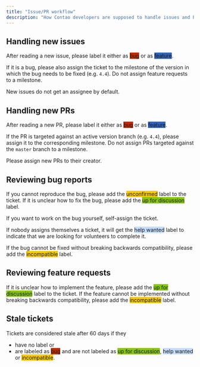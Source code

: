```yaml
---
title: "Issue/PR workflow"
description: "How Contao developers are supposed to handle issues and PRs on GitHub"
---
```

<style>
    .label-bug {
      background-color: #bd2c00;
    }
    .label-feature {
      background-color: #3364b7;
    }
    .label-discuss {
      background-color: #86c60d;
    }
    .label-help {
      background-color: #c4dcfc;
    }
    .label-status {
      background-color: #fbca04;
    }
</style>

## Handling new issues

After reading a new issue, please label it either as <span class="label-bug">bug</span> or as
<span class="label-feature">feature</span>.

If it is a bug, please also assign the ticket to the milestone of the version in which the bug needs to be fixed (e.g.
`4.4`). Do not assign feature requests to a milestone. 

New issues do not get an assignee by default.

## Handling new PRs

After reading a new PR, please label it either as <span class="label-bug">bug</span> or as
<span class="label-feature">feature</span>.

If the PR is targeted against an active version branch (e.g. `4.4`), please assign it to the corresponding milestone.
Do not assign PRs targeted against the `master` branch to a milestone.

Please assign new PRs to their creator.

## Reviewing bug reports

If you cannot reproduce the bug, please add the <span class="label-status">unconfirmed</span> label to the ticket. If
it is unclear how to fix the bug, please add the <span class="label-discuss">up for discussion</span> label.

If you want to work on the bug yourself, self-assign the ticket.

If nobody assigns themselves a ticket, it will get the <span class="label-help">help wanted</span> label to indicate
that we are looking for volunteers to complete it.

If the bug cannot be fixed without breaking backwards compatibility, please add the
<span class="label-status">incompatible</span> label. 
 
## Reviewing feature requests

If it is unclear how to implement the feature, please add the <span class="label-discuss">up for discussion</span>
label to the ticket. If the feature cannot be implemented without breaking backwards compatibility, please add the
<span class="label-status">incompatible</span> label. 

## Stale tickets

Tickets are considered stale after 60 days if they

* have no label or
* are labeled as <span class="label-bug">bug</span> and are not labeled as
  <span class="label-discuss">up for discussion</span>, <span class="label-help">help wanted</span> or
  <span class="label-status">incompatible</span>.
